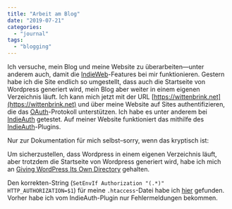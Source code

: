```yaml
---
title: "Arbeit am Blog"
date: "2019-07-21"
categories: 
  - "journal"
tags: 
  - "blogging"
---
```


Ich versuche, mein Blog und meine Website zu überarbeiten—unter anderem auch, damit die [IndieWeb](https://indieweb.org/)\-Features bei mir funktionieren. Gestern habe ich die Site endlich so umgestellt, dass auch die Startseite von Wordpress generiert wird, mein Blog aber weiter in einem eigenen Verzeichnis läuft. Ich kann mich jetzt mit der URL [https://wittenbrink.net](https://wittenbrink.net) und über meine Website auf Sites authentifizieren, die das [OAuth](https://oauth.net/)\-Protokoll unterstützen. Ich habe es unter anderem bei [IndieAuth](https://indieauth.com/) getestet. Auf meiner Website funktioniert das mithilfe des [IndieAuth](https://wordpress.org/plugins/indieauth/)\-Plugins.

Nur zur Dokumentation für mich selbst–sorry, wenn das kryptisch ist:

Um sicherzustellen, dass Wordpress in einem eigenen Verzeichnis läuft, aber trotzdem die Startseite von Wordpress generiert wird, habe ich mich an [Giving WordPress Its Own Directory](https://wordpress.org/support/article/giving-wordpress-its-own-directory/) gehalten.

Den korrekten-String (`SetEnvIf Authorization "(.*)" HTTP_AUTHORIZATION=$1`) für meine `.htaccess`\-Datei habe ich [hier](https://devhacksandgoodies.wordpress.com/2014/06/27/apache-pass-authorization-header-to-phps-_serverhttp_authorization/) gefunden. Vorher habe ich vom IndieAuth-Plugin nur Fehlermeldungen bekommen.
